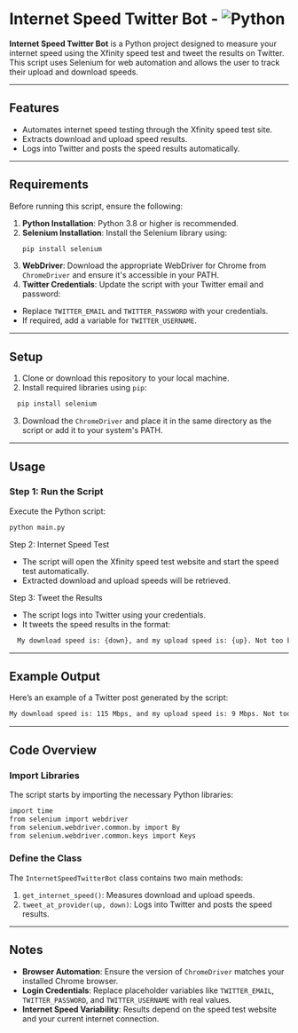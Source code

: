 # Internet Speed Twitter Bot - ![Python](https://img.shields.io/badge/Python-3.8%2B-blue)

**Internet Speed Twitter Bot** is a Python project designed to measure your internet speed using the Xfinity speed test and tweet the results on Twitter. This script uses Selenium for web automation and allows the user to track their upload and download speeds.

---

## Features

- Automates internet speed testing through the Xfinity speed test site.
- Extracts download and upload speed results.
- Logs into Twitter and posts the speed results automatically.

---

## Requirements

Before running this script, ensure the following:

1. **Python Installation**: Python 3.8 or higher is recommended.
2. **Selenium Installation**: Install the Selenium library using:
   ```bash
   pip install selenium
   ```
3. **WebDriver**: Download the appropriate WebDriver for Chrome from `ChromeDriver` and ensure it's accessible in your PATH.
4. **Twitter Credentials**: Update the script with your Twitter email and password:
  - Replace `TWITTER_EMAIL` and `TWITTER_PASSWORD` with your credentials.
  - If required, add a variable for `TWITTER_USERNAME`.

---

## Setup
1. Clone or download this repository to your local machine.
2. Install required libraries using `pip`:
```bash
  pip install selenium
```
3. Download the `ChromeDriver` and place it in the same directory as the script or add it to your system's PATH.

---

## Usage
### Step 1: Run the Script
Execute the Python script:
```bash
python main.py
```

Step 2: Internet Speed Test
- The script will open the Xfinity speed test website and start the speed test automatically.
- Extracted download and upload speeds will be retrieved.

Step 3: Tweet the Results
- The script logs into Twitter using your credentials.
- It tweets the speed results in the format:
```bash
  My download speed is: {down}, and my upload speed is: {up}. Not too bad!
```

---

## Example Output
Here’s an example of a Twitter post generated by the script:
```bash
My download speed is: 115 Mbps, and my upload speed is: 9 Mbps. Not too bad!
```

---

## Code Overview
### Import Libraries
The script starts by importing the necessary Python libraries:
```bash
import time
from selenium import webdriver
from selenium.webdriver.common.by import By
from selenium.webdriver.common.keys import Keys
```

### Define the Class
The `InternetSpeedTwitterBot` class contains two main methods:
1. `get_internet_speed()`: Measures download and upload speeds.
2. `tweet_at_provider(up, down)`: Logs into Twitter and posts the speed results.

---

## Notes
- **Browser Automation**: Ensure the version of `ChromeDriver` matches your installed Chrome browser.
- **Login Credentials**: Replace placeholder variables like `TWITTER_EMAIL`, `TWITTER_PASSWORD`, and `TWITTER_USERNAME` with real values.
- **Internet Speed Variability**: Results depend on the speed test website and your current internet connection.



